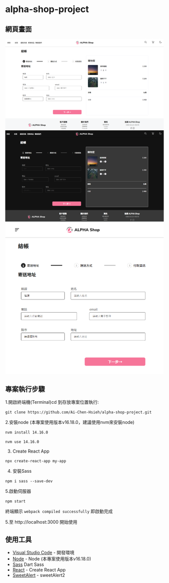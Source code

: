 
# alpha-shop-project
## 網頁畫面
![alpha shop](https://github.com/Ai-Chen-Hsieh/alpha-shop-project/blob/main/public/img/alpha_shop_light.png)
![alpha shop dark](https://github.com/Ai-Chen-Hsieh/alpha-shop-project/blob/main/public/img/alpha_shop_dark.png)
![alpha shop RWD](https://github.com/Ai-Chen-Hsieh/alpha-shop-project/blob/main/public/img/alpha_shop_rwd.png)

## 專案執行步驟


1.開啟終端機(Terminal)cd 到存放專案位置執行:

```
git clone https://github.com/Ai-Chen-Hsieh/alpha-shop-project.git
```

2.安裝node (本專案使用版本v16.18.0，建議使用nvm來安裝node)

```
nvm install 14.16.0
```
```
nvm use 14.16.0
```

3. Create React App

```
npx create-react-app my-app
```
4. 安裝Sass

```
npm i sass --save-dev
```

5.啟動伺服器
```
npm start
```
終端顯示 `webpack compiled successfully` 即啟動完成



5.至 http://localhost:3000 開始使用

## 使用工具

- [Visual Studio Code](https://visualstudio.microsoft.com/zh-hant/) - 開發環境
- [Node](https://github.com/nvm-sh/nvm) - Node (本專案使用版本v16.18.0)
- [Sass](https://sass-lang.com/dart-sass) Dart Sass
- [React](https://create-react-app.dev/) - Create React App
- [SweetAlert](https://sweetalert2.github.io/#declarative-templates) - sweetAlert2